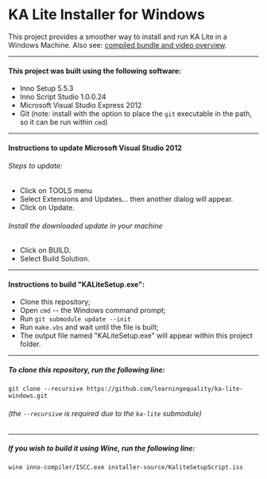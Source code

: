 KA Lite Installer for Windows
==========

This project provides a smoother way to install and run KA Lite in a Windows Machine.
Also see: [compiled bundle and video overview](http://kalitewiki.learningequality.org/installation/windows-installation).

---
#### This project was built using the following software:
* Inno Setup 5.5.3
* Inno Script Studio 1.0.0.24
* Microsoft Visual Studio Express 2012
* Git (note: install with the option to place the `git` executable in the path, so it can be run within `cmd`)

---
#### Instructions to update Microsoft Visual Studio 2012
###### Steps to update:
* Click on TOOLS menu
* Select Extensions and Updates... then another dialog will appear.
* Click on Update.

###### Install the downloaded update in your machine
* Click on BUILD.
* Select Build Solution.

---
#### Instructions to build "KALiteSetup.exe":
* Clone this repository;
* Open `cmd` -- the Windows command prompt;
* Run `git submodule update --init`
* Run `make.vbs` and wait until the file is built;
* The output file named "KALiteSetup.exe" will appear within this project folder.

---
##### To clone this repository, run the following line:
    git clone --recursive https://github.com/learningequality/ka-lite-windows.git
###### (the `--recursive` is required due to the `ka-lite` submodule)

---
##### If you wish to build it using Wine, run the following line:
    wine inno-compiler/ISCC.exe installer-source/KaliteSetupScript.iss
